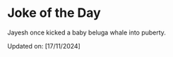 # Joke of the Day

<!-- #joke -->
Jayesh once kicked a baby beluga whale into puberty.

Updated on: [17/11/2024]
<!-- #jokeEnd -->